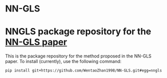 # NN-GLS
NNGLS package repository for the [NN-GLS paper](https://arxiv.org/pdf/2304.09157.pdf)
=======
This is the package repository for the method proposed in the NN-GLS paper. To install (currently), use the following command:

```commandline\
pip install git+https://github.com/WentaoZhan1998/NN-GLS.git#egg=nngls
```

```commandline

```

